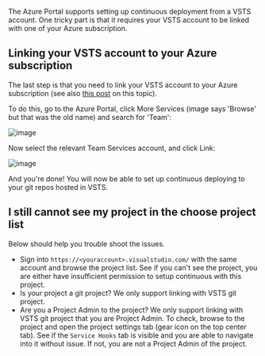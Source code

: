 The Azure Portal supports setting up continuous deployment from a VSTS account. One tricky part is that it requires your VSTS account to be linked with one of your Azure subscription.

## Linking your VSTS account to your Azure subscription

The last step is that you need to link your VSTS account to your Azure subscription (see also [this post](https://www.visualstudio.com/en-us/get-started/setup/set-up-billing-for-your-account-vs) on this topic).

To do this, go to the Azure Portal, click More Services (image says 'Browse' but that was the old name) and search for 'Team':

![image](https://cloud.githubusercontent.com/assets/556238/13531726/d8c9608e-e1dc-11e5-83a0-d35df99cc62b.png)

Now select the relevant Team Services account, and click Link:

![image](https://cloud.githubusercontent.com/assets/556238/13531647/7fb69b24-e1dc-11e5-9bf1-c313cfe04cb6.png)

And you're done! You will now be able to set up continuous deploying to your git repos hosted in VSTS.

## I still cannot see my project in the choose project list

Below should help you trouble shoot the issues.

- Sign into `https://<youraccount>.visualstudio.com/` with the same account and browse the project list.  See if you can't see the project, you are either have insufficient permission to setup continuous with this project.
- Is your project a git project?  We only support linking with VSTS git project.
- Are you a Project Admin to the project?  We only support linking with VSTS git project that you are Project Admin.  To check, browse to the project and open the project settings tab (gear icon on the top center tab).  See if the `Service Hooks` tab is visible and you are able to navigate into it without issue.   If not, you are not a Project Admin of the project.   

 